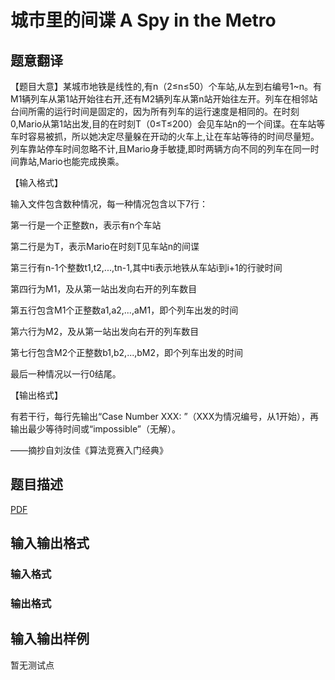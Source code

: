 # 城市里的间谍 A Spy in the Metro

## 题意翻译

【题目大意】某城市地铁是线性的,有n（2≤n≤50）个车站,从左到右编号1~n。有M1辆列车从第1站开始往右开,还有M2辆列车从第n站开始往左开。列车在相邻站台间所需的运行时间是固定的，因为所有列车的运行速度是相同的。在时刻0,Mario从第1站出发,目的在时刻T（0≤T≤200）会见车站n的一个间谍。在车站等车时容易被抓，所以她决定尽量躲在开动的火车上,让在车站等待的时间尽量短。列车靠站停车时间忽略不计,且Mario身手敏捷,即时两辆方向不同的列车在同一时间靠站,Mario也能完成换乘。

【输入格式】

输入文件包含数种情况，每一种情况包含以下7行：

第一行是一个正整数n，表示有n个车站

第二行是为T，表示Mario在时刻T见车站n的间谍

第三行有n-1个整数t1,t2,...,tn-1,其中ti表示地铁从车站i到i+1的行驶时间

第四行为M1，及从第一站出发向右开的列车数目

第五行包含M1个正整数a1,a2,...,aM1，即个列车出发的时间

第六行为M2，及从第一站出发向右开的列车数目

第七行包含M2个正整数b1,b2,...,bM2，即个列车出发的时间

最后一种情况以一行0结尾。

【输出格式】

有若干行，每行先输出“Case Number XXX: ”（XXX为情况编号，从1开始），再输出最少等待时间或“impossible”（无解）。

——摘抄自刘汝佳《算法竞赛入门经典》

## 题目描述

[problemUrl]: https://uva.onlinejudge.org/index.php?option=com_onlinejudge&Itemid=8&category=245&page=show_problem&problem=3466

[PDF](https://uva.onlinejudge.org/external/10/p1025.pdf)

## 输入输出格式

### 输入格式

### 输出格式

## 输入输出样例

暂无测试点

